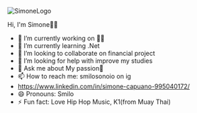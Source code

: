 ![SimoneLogo](https://user-images.githubusercontent.com/107654486/221131259-05a7451c-abc8-4546-8965-f54ecf2ee3f7.png)

Hi, I'm Simone👋✨

- 🔭 I’m currently working on 👨‍💻
- 🌱 I’m currently learning .Net
- 👯 I’m looking to collaborate on financial project 
- 🤔 I’m looking for help with improve my studies
- 💬 Ask me about My passion🥊
- 📫 How to reach me: smilosonoio on ig
- https://www.linkedin.com/in/simone-capuano-995040172/
- 😄 Pronouns: Smilo
- ⚡ Fun fact: Love Hip Hop Music, K1(from Muay Thai)


